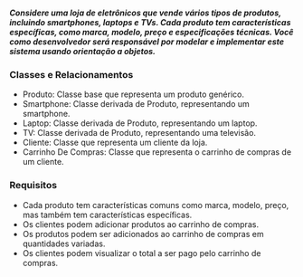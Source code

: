#####  Considere uma loja de eletrônicos que vende vários tipos de produtos, incluindo smartphones, laptops e TVs. Cada produto tem características específicas, como marca, modelo, preço e especificações técnicas. Você como desenvolvedor será responsável por modelar e implementar este sistema usando orientação a objetos. 

### Classes e Relacionamentos

- Produto: Classe base que representa um produto genérico.
- Smartphone: Classe derivada de Produto, representando um smartphone.
- Laptop: Classe derivada de Produto, representando um laptop.
- TV: Classe derivada de Produto, representando uma televisão.
- Cliente: Classe que representa um cliente da loja.
- Carrinho De Compras: Classe que representa o carrinho de compras de um cliente.

### Requisitos

- Cada produto tem características comuns como marca, modelo, preço, mas também tem características específicas.
- Os clientes podem adicionar produtos ao carrinho de compras.
- Os produtos podem ser adicionados ao carrinho de compras em quantidades variadas.
- Os clientes podem visualizar o total a ser pago pelo carrinho de compras.